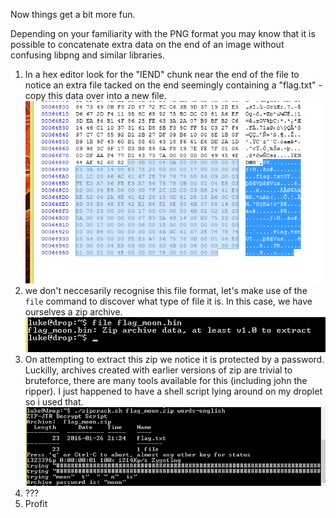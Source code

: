 Now things get a bit more fun.

Depending on your familiarity with the PNG format you may know that it is possible to concatenate extra data on the end of an image without confusing libpng and similar libraries.

1. In a hex editor look for the "IEND" chunk near the end of the file to notice an extra file tacked on the end seemingly containing a "flag.txt" - copy this data over into a new file.
![Moon in a hex editor](https://github.com/mercluke/sunshine2016/blob/master/moon/moon_p1.png)
2. we don't neccesarily recognise this file format, let's make use of the `file` command to discover what type of file it is. In this case, we have ourselves a zip archive. 
![file is a great way to discover file formats](https://github.com/mercluke/sunshine2016/blob/master/moon/moon_p2.png)
3. On attempting to extract this zip we notice it is protected by a password.  Luckilly, archives created with earlier versions of zip are trivial to bruteforce, there are many tools available for this (including john the ripper). I just happened to have a shell script lying around on my droplet so i used that.
![crack dat zip](https://github.com/mercluke/sunshine2016/blob/master/moon/moon_p3.png)
4. ???
5. Profit
